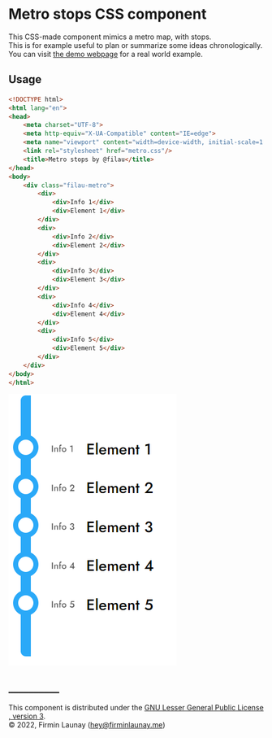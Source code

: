# Metro stops CSS component

This CSS-made component mimics a metro map, with stops.  
This is for example useful to plan or summarize some ideas chronologically.  
You can visit [the demo webpage](https://metro-stops.firminlaunay.me/example.html) for a real world example.

## Usage

```html
<!DOCTYPE html>
<html lang="en">
<head>
    <meta charset="UTF-8">
    <meta http-equiv="X-UA-Compatible" content="IE=edge">
    <meta name="viewport" content="width=device-width, initial-scale=1.0">
    <link rel="stylesheet" href="metro.css"/>
    <title>Metro stops by @filau</title>
</head>
<body>
    <div class="filau-metro">
        <div>
            <div>Info 1</div>
            <div>Element 1</div>
        </div>
        <div>
            <div>Info 2</div>
            <div>Element 2</div>
        </div>
        <div>
            <div>Info 3</div>
            <div>Element 3</div>
        </div>
        <div>
            <div>Info 4</div>
            <div>Element 4</div>
        </div>
        <div>
            <div>Info 5</div>
            <div>Element 5</div>
        </div>
    </div>
</body>
</html>
```

<a href="https://metro-stops.firminlaunay.me/example.html"><img src="https://github.com/filau/metro-stops-component/raw/main/example.png"/></a>

## __________

This component is distributed under the [GNU Lesser General Public License , version 3](https://www.gnu.org/licenses/lgpl-3.0.en.html).  
© 2022, Firmin Launay ([hey@firminlaunay.me](mailto:hey@firminlaunay.me))
